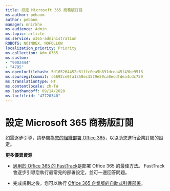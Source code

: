 ```yaml
---
title: 設定 Microsoft 365 商務版訂閱
ms.author: pebaum
author: pebaum
manager: mnirkhe
ms.audience: Admin
ms.topic: article
ms.service: o365-administration
ROBOTS: NOINDEX, NOFOLLOW
localization_priority: Priority
ms.collection: Adm_O365
ms.custom:
- "9002444"
- "4795"
ms.openlocfilehash: 5d165264452e81ffc0ea5b891dcea45f49be9518
ms.sourcegitcommit: c6692ce0fa1358ec3529e59ca0ecdfdea4cdc759
ms.translationtype: HT
ms.contentlocale: zh-TW
ms.lasthandoff: 09/14/2020
ms.locfileid: "47720340"
---
```

# <a name="set-up-a-microsoft-365-business-subscription"></a>設定 Microsoft 365 商務版訂閱

如需逐步引導，請參閱[為您的組織部署 Office 365](https://docs.microsoft.com/office365/enterprise/setup-overview-for-enterprises)，以協助您進行企業訂閱的設定。

**更多優異資源**

- [適用於 Office 365 的 FastTrack](https://docs.microsoft.com/fasttrack/O365-fasttrack-benefit-for-office-365)是部署 Office 365 的最佳方法。 FastTrack 會逐步引導您執行最常見的部署設定，並可一邊回答問題。 

- 完成規劃之後，您可以執行 [Office 365 企業版的自助式引導部署](https://docs.microsoft.com/office365/enterprise/setup-overview-for-enterprises#do-it-yourself-guided-deployment-of-office-365-enterprise)。 
